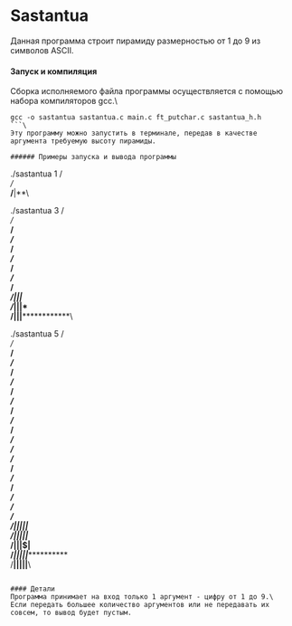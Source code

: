 # Sastantua
Данная программа строит пирамиду размерностью от 1 до 9 из символов ASCII.

#### Запуск и компиляция
Сборка исполняемого файла программы осуществляется с помощью набора компиляторов gcc.\
```
gcc -o sastantua sastantua.c main.c ft_putchar.c sastantua_h.h
```\
Эту программу можно запустить в терминале, передав в качестве аргумента требуемую высоту пирамиды.

###### Примеры запуска и вывода программы
```
./sastantua 1
  /*\
 /***\
/**|**\

./sastantua 3
               /*\
              /***\
             /*****\
          /***********\
         /*************\
        /***************\
       /*****************\
    /***********************\
   /*************************\
  /************|||************\
 /*************|||*************\
/**************|||**************\

./sastantua 5
                                  /*\
                                 /***\
                                /*****\
                             /***********\
                            /*************\
                           /***************\
                          /*****************\
                       /***********************\
                      /*************************\
                     /***************************\
                    /*****************************\
                   /*******************************\
               /***************************************\
              /*****************************************\
             /*******************************************\
            /*********************************************\
           /***********************************************\
          /*************************************************\
      /*********************************************************\
     /***********************************************************\
    /****************************|||||****************************\
   /*****************************|||||*****************************\
  /******************************|||$|******************************\
 /*******************************|||||*******************************\
/********************************|||||********************************\
```

#### Детали
Программа принимает на вход только 1 аргумент - цифру от 1 до 9.\
Если передать большее количество аргументов или не передавать их совсем, то вывод будет пустым.